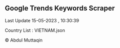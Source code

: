 

## Google Trends Keywords Scraper 
 
Last Update 15-05-2023 , 10:30:39

Country List :
VIETNAM.json



© Abdul Muttaqin 
